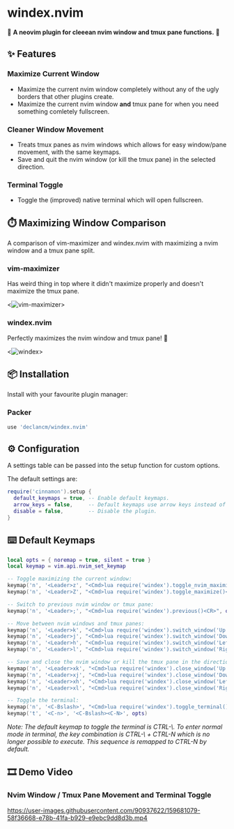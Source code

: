 # windex.nvim

🧼 __A neovim plugin for cleeean nvim window and tmux pane functions.__ 🧼

## ✨ Features

### Maximize Current Window

* Maximize the current nvim window completely without any of the ugly borders
  that other plugins create.
* Maximize the current nvim window __and__ tmux pane for when you need something
  comletely fullscreen.

### Cleaner Window Movement

* Treats tmux panes as nvim windows which allows for easy window/pane movement,
  with the same keymaps.
* Save and quit the nvim window (or kill the tmux pane) in the selected direction.

### Terminal Toggle

* Toggle the (improved) native terminal which will open fullscreen.

## ⏱️ Maximizing Window Comparison

A comparison of vim-maximizer and windex.nvim with maximizing a nvim window and a tmux pane split.

### vim-maximizer

Has weird thing in top where it didn't maximize properly and doesn't maximize the tmux pane.

<![vim-maximizer](https://user-images.githubusercontent.com/90937622/159694125-322f371f-4334-4731-bf02-cfde05945654.png)>

### windex.nvim

Perfectly maximizes the nvim window and tmux pane! 👑

<![windex](https://user-images.githubusercontent.com/90937622/159694138-5b99ec1d-e860-42fb-9af6-ca23b98dda25.png)>


## 📦 Installation

Install with your favourite plugin manager:

### Packer

```lua
use 'declancm/windex.nvim'
```

## ⚙️ Configuration

A settings table can be passed into the setup function for custom options.

The default settings are:

```lua
require('cinnamon').setup {
  default_keymaps = true, -- Enable default keymaps.
  arrow_keys = false,     -- Default keymaps use arrow keys instead of 'h,j,k,l'.
  disable = false,        -- Disable the plugin.
}
```

## ⌨️ Default Keymaps

```lua
local opts = { noremap = true, silent = true }
local keymap = vim.api.nvim_set_keymap

-- Toggle maximizing the current window:
keymap('n', '<Leader>z', "<Cmd>lua require('windex').toggle_nvim_maximize()<CR>", opts)
keymap('n', '<Leader>Z', "<Cmd>lua require('windex').toggle_maximize()<CR>", opts)

-- Switch to previous nvim window or tmux pane:
keymap('n', '<Leader>;', "<Cmd>lua require('windex').previous()<CR>", opts)

-- Move between nvim windows and tmux panes:
keymap('n', '<Leader>k', "<Cmd>lua require('windex').switch_window('Up')<CR>", opts)
keymap('n', '<Leader>j', "<Cmd>lua require('windex').switch_window('Down')<CR>", opts)
keymap('n', '<Leader>h', "<Cmd>lua require('windex').switch_window('Left')<CR>", opts)
keymap('n', '<Leader>l', "<Cmd>lua require('windex').switch_window('Right')<CR>", opts)

-- Save and close the nvim window or kill the tmux pane in the direction selected:
keymap('n', '<Leader>xk', "<Cmd>lua require('windex').close_window('Up')<CR>", opts)
keymap('n', '<Leader>xj', "<Cmd>lua require('windex').close_window('Down')<CR>", opts)
keymap('n', '<Leader>xh', "<Cmd>lua require('windex').close_window('Left')<CR>", opts)
keymap('n', '<Leader>xl', "<Cmd>lua require('windex').close_window('Right')<CR>", opts)

-- Toggle the terminal:
keymap('n', '<C-Bslash>', "<Cmd>lua require('windex').toggle_terminal()<CR>", opts)
keymap('t', '<C-n>', '<C-Bslash><C-N>', opts)
```

_Note: The default keymap to toggle the terminal is CTRL-\\. To enter normal mode in
terminal, the key combination is CTRL-\\ + CTRL-N which is no longer possible to 
execute. This sequence is remapped to CTRL-N by default._

## 🎞️ Demo Video

### Nvim Window / Tmux Pane Movement and Terminal Toggle

<https://user-images.githubusercontent.com/90937622/159681079-58f36668-e78b-41fa-b929-e9ebc9dd8d3b.mp4>
